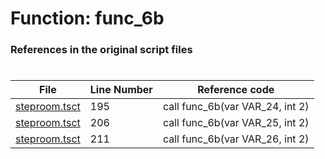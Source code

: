 # Function: func_6b 
### References in the original script files

#

| File | Line Number | Reference code |
| --- | --- | --- |
| [steproom.tsct](../../../out/steproom.tsct#L195) | 195 | call func_6b(var VAR_24, int 2) |
| [steproom.tsct](../../../out/steproom.tsct#L206) | 206 | call func_6b(var VAR_25, int 2) |
| [steproom.tsct](../../../out/steproom.tsct#L211) | 211 | call func_6b(var VAR_26, int 2) |
